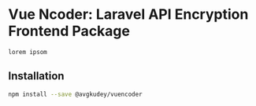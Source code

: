 # Vue Ncoder: Laravel API Encryption Frontend Package

    lorem ipsom
    
  ## Installation
  ```bash
 npm install --save @avgkudey/vuencoder
```

